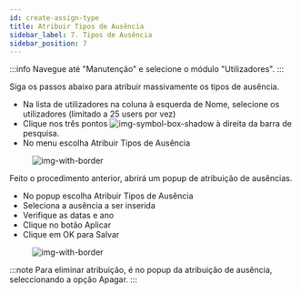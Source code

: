 ```yaml
---
id: create-assign-type
title: Atribuir Tipos de Ausência
sidebar_label: 7. Tipos de Ausência
sidebar_position: 7
---
```


:::info
Navegue até "Manutenção" e selecione o módulo "Utilizadores".
:::

Siga os passos abaixo para atribuir massivamente os tipos de ausência.

- Na lista de utilizadores na coluna à esquerda de Nome, selecione os utilizadores (limitado a 25 users por vez)​
- Clique nos três pontos ![img-symbol-box-shadow](/img/university/project-management/project-management-lesson2-symbol-2.png)  à direita da barra de pesquisa.​
- No menu escolha Atribuir Tipos de Ausência
  
 <figure>

   ![img-with-border](/img/university/maintenance/Assign_Leave_Types.png)
   </figure>

Feito o procedimento anterior, abrirá um popup de atribuição de ausências. 

 - No popup escolha Atribuir Tipos de Ausência​
 - Seleciona a ausência a ser inserida
 - Verifique as datas e ano
 - Clique no botão Aplicar
 - Clique em OK para Salvar
  
 <figure>

   ![img-with-border](/img/university/maintenance/Leave_Type.png)
   </figure>

 :::note
   Para eliminar atribuição, é no popup da atribuição de ausência, seleccionando a opção Apagar.
  :::
